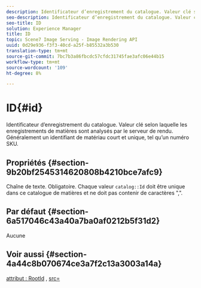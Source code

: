 ```yaml
---
description: Identificateur d’enregistrement du catalogue. Valeur clé selon laquelle les enregistrements de matières sont analysés par le serveur de rendu. Généralement un identifiant de matériau court et unique, tel qu’un numéro SKU.
seo-description: Identificateur d’enregistrement du catalogue. Valeur clé selon laquelle les enregistrements de matières sont analysés par le serveur de rendu. Généralement un identifiant de matériau court et unique, tel qu’un numéro SKU.
seo-title: ID
solution: Experience Manager
title: ID
topic: Scene7 Image Serving - Image Rendering API
uuid: 0d29e936-f3f3-40cd-a25f-b85532a3b530
translation-type: tm+mt
source-git-commit: 7bc7b3a86fbcdc57cfdc31745fae3afc06e44b15
workflow-type: tm+mt
source-wordcount: '109'
ht-degree: 8%

---
```



# ID{#id}

Identificateur d’enregistrement du catalogue. Valeur clé selon laquelle les enregistrements de matières sont analysés par le serveur de rendu. Généralement un identifiant de matériau court et unique, tel qu’un numéro SKU.

## Propriétés {#section-9b20bf2545314620808b4210bce7afc9}

Chaîne de texte. Obligatoire. Chaque valeur `catalog::Id` doit être unique dans ce catalogue de matières et ne doit pas contenir de caractères &quot;,&quot;.

## Par défaut {#section-6a517046c43a40a7ba0af0212b5f31d2}

Aucune

## Voir aussi {#section-4a44c8b070674ce3a7f2c13a3003a14a}

[attribut : RootId](../../../../../ir-api/material-cat/image-rendering-api-ref/c-ir-material-catalog/c-ir-attributes-reference/r-ir-rootid.md#reference-54b42b7125824be593378c1accb70d5a) ,  [src=](../../../../../ir-api/http-protocol/image-rendering-api-ref/c-ir-http-protocol-ref/c-ir-http-protocol-command-reference/r-ir-src.md#reference-62c98abad22149d68d405ed6aaff8272)
